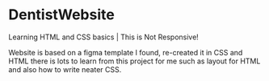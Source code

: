 # DentistWebsite
Learning HTML and CSS basics | This is Not Responsive!


Website is based on a figma template I found, re-created it in CSS and HTML there is lots to learn from this project for me such as layout for HTML and also how to write neater CSS. 


